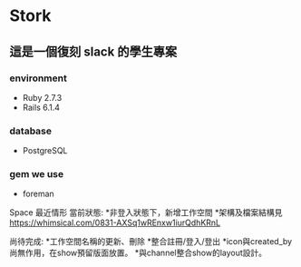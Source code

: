 # Stork
## 這是一個復刻 slack 的學生專案
### environment
- Ruby 2.7.3
- Rails 6.1.4
### database 
- PostgreSQL
### gem we use
- foreman

Space 最近情形
當前狀態:
*非登入狀態下，新增工作空間
*架構及檔案結構見 https://whimsical.com/0831-AXSq1wREnxw1iurQdhKRnL

尚待完成:
*工作空間名稱的更新、刪除
*整合註冊/登入/登出
*icon與created_by尚無作用，在show預留版面放置。
*與channel整合show的layout設計。
